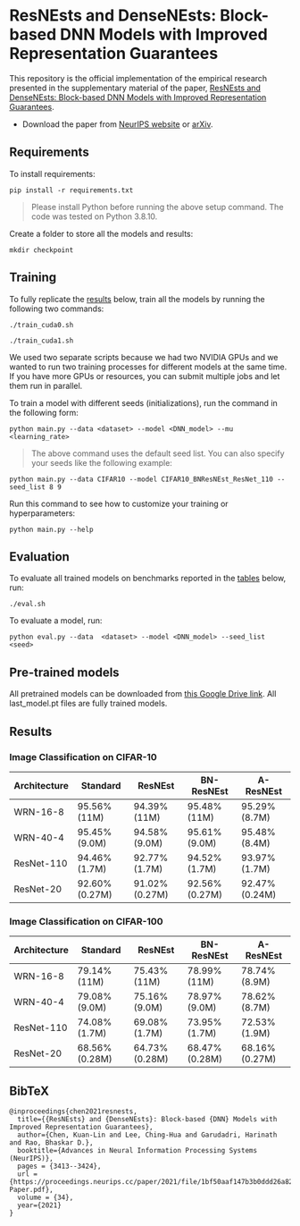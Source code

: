 # ResNEsts and DenseNEsts: Block-based DNN Models with Improved Representation Guarantees

This repository is the official implementation of the empirical research presented in the supplementary material of the paper, [ResNEsts and DenseNEsts: Block-based DNN Models with Improved Representation Guarantees](https://arxiv.org/abs/2111.05496).


* Download the paper from [NeurIPS website](https://proceedings.neurips.cc/paper/2021/hash/1bf50aaf147b3b0ddd26a820d2ed394d-Abstract.html) or [arXiv](https://arxiv.org/abs/2111.05496).

## Requirements

To install requirements:

```setup
pip install -r requirements.txt
```

> Please install Python before running the above setup command. The code was tested on Python 3.8.10.

Create a folder to store all the models and results:
```
mkdir checkpoint
```

## Training

To fully replicate the [results](#Results) below, train all the models by running the following two commands:

```replicate0
./train_cuda0.sh
```

```replicate1
./train_cuda1.sh
```

We used two separate scripts because we had two NVIDIA GPUs and we wanted to run two training processes for different models at the same time. If you have more GPUs or resources, you can submit multiple jobs and let them run in parallel.

To train a model with different seeds (initializations), run the command in the following form:

```train_and_test
python main.py --data <dataset> --model <DNN_model> --mu <learning_rate>
```

> The above command uses the default seed list. You can also specify your seeds like the following example:
```train_and_test_seed
python main.py --data CIFAR10 --model CIFAR10_BNResNEst_ResNet_110 --seed_list 8 9
```

Run this command to see how to customize your training or hyperparameters:
```options
python main.py --help
```

## Evaluation

To evaluate all trained models on benchmarks reported in the [tables](#Results) below, run:
```eval_all
./eval.sh
```

To evaluate a model, run:

```eval
python eval.py --data  <dataset> --model <DNN_model> --seed_list <seed>
```

## Pre-trained models

All pretrained models can be downloaded from [this Google Drive link](https://drive.google.com/drive/folders/15xprxstIU_wKgiBkQEzIqs_zNXxi0Ocd?usp=sharing). All last_model.pt files are fully trained models.

## Results

### Image Classification on CIFAR-10

| Architecture | Standard | ResNEst | BN-ResNEst | A-ResNEst |
| ------------ |------------ |------------ |------------ |------------ |
| WRN-16-8 | 95.56% (11M) | 94.39% (11M) | 95.48% (11M) | 95.29% (8.7M) |
| WRN-40-4 | 95.45% (9.0M) | 94.58% (9.0M) | 95.61% (9.0M) | 95.48% (8.4M) |
| ResNet-110 | 94.46% (1.7M) | 92.77% (1.7M) | 94.52% (1.7M) | 93.97% (1.7M) |
| ResNet-20 | 92.60% (0.27M) | 91.02% (0.27M) | 92.56% (0.27M) | 92.47% (0.24M) |

### Image Classification on CIFAR-100

| Architecture | Standard | ResNEst | BN-ResNEst | A-ResNEst |
| ------------ |------------ |------------ |------------ |------------ |
| WRN-16-8 | 79.14% (11M) | 75.43% (11M) | 78.99% (11M) | 78.74% (8.9M) |
| WRN-40-4 | 79.08% (9.0M) | 75.16% (9.0M) | 78.97% (9.0M) | 78.62% (8.7M) |
| ResNet-110 | 74.08% (1.7M) | 69.08% (1.7M) | 73.95% (1.7M) | 72.53% (1.9M) |
| ResNet-20 | 68.56% (0.28M) | 64.73% (0.28M) | 68.47% (0.28M) | 68.16% (0.27M) |

## BibTeX
```
@inproceedings{chen2021resnests,
  title={{ResNEsts} and {DenseNEsts}: Block-based {DNN} Models with Improved Representation Guarantees},
  author={Chen, Kuan-Lin and Lee, Ching-Hua and Garudadri, Harinath and Rao, Bhaskar D.},
  booktitle={Advances in Neural Information Processing Systems (NeurIPS)},
  pages = {3413--3424},
  url = {https://proceedings.neurips.cc/paper/2021/file/1bf50aaf147b3b0ddd26a820d2ed394d-Paper.pdf},
  volume = {34},
  year={2021}
}
```

